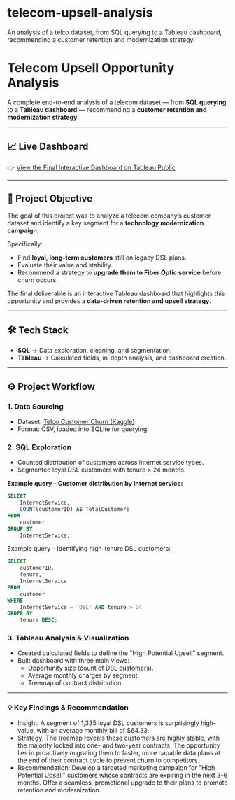 # telecom-upsell-analysis
An analysis of a telco dataset, from SQL querying to a Tableau dashboard, recommending a customer retention and modernization strategy.
# Telecom Upsell Opportunity Analysis  

A complete end-to-end analysis of a telecom dataset — from **SQL querying** to a **Tableau dashboard** — recommending a **customer retention and modernization strategy**.  

---

## 📈 Live Dashboard  
👉 [View the Final Interactive Dashboard on Tableau Public](#)  

---

## 🎯 Project Objective  
The goal of this project was to analyze a telecom company’s customer dataset and identify a key segment for a **technology modernization campaign**.  

Specifically:  
- Find **loyal, long-term customers** still on legacy DSL plans.  
- Evaluate their value and stability.  
- Recommend a strategy to **upgrade them to Fiber Optic service** before churn occurs.  

The final deliverable is an interactive Tableau dashboard that highlights this opportunity and provides a **data-driven retention and upsell strategy**.  

---

## 🛠️ Tech Stack  
- **SQL** → Data exploration, cleaning, and segmentation.  
- **Tableau** → Calculated fields, in-depth analysis, and dashboard creation.  

---

## ⚙️ Project Workflow  

### 1. Data Sourcing  
- Dataset: [Telco Customer Churn (Kaggle)](https://www.kaggle.com/datasets/blastchar/telco-customer-churn)  
- Format: CSV, loaded into SQLite for querying.  

### 2. SQL Exploration  
- Counted distribution of customers across internet service types.  
- Segmented loyal DSL customers with tenure > 24 months.  

**Example query – Customer distribution by internet service:**  
```sql
SELECT
    InternetService,
    COUNT(customerID) AS TotalCustomers
FROM
    customer
GROUP BY
    InternetService;
```
Example query – Identifying high-tenure DSL customers:
```sql
SELECT
    customerID,
    tenure,
    InternetService
FROM
    customer
WHERE
    InternetService = 'DSL' AND tenure > 24
ORDER BY
    tenure DESC;
```
### 3. Tableau Analysis & Visualization

- Created calculated fields to define the "High Potential Upsell" segment.
- Built dashboard with three main views:
  - Opportunity size (count of DSL customers).
  - Average monthly charges by segment.
  - Treemap of contract distribution.

---
  
### 💡 Key Findings & Recommendation
- Insight: A segment of 1,335 loyal DSL customers is surprisingly high-value, with an average monthly bill of $64.33.
- Strategy: The treemap reveals these customers are highly stable, with the majority locked into one- and two-year contracts. The opportunity lies in proactively migrating them to faster, more capable data plans at the end of their contract cycle to prevent churn to competitors.
- Recommendation: Develop a targeted marketing campaign for "High Potential Upsell" customers whose contracts are expiring in the next 3-6 months. Offer a seamless, promotional upgrade to their plans to promote retention and modernization.

